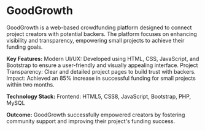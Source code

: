 # GoodGrowth
GoodGrowth is a web-based crowdfunding platform designed to connect project creators with potential backers. The platform focuses on enhancing visibility and transparency, empowering small projects to achieve their funding goals. 

**Key Features:**
Modern UI/UX: Developed using HTML, CSS, JavaScript, and Bootstrap to ensure a user-friendly and visually appealing interface.
Project Transparency: Clear and detailed project pages to build trust with backers.
Impact: Achieved an 85% increase in successful funding for small projects within two months.

**Technology Stack:**
Frontend: HTML5, CSS8, JavaScript, Bootstrap, PHP, MySQL

**Outcome:**
GoodGrowth successfully empowered creators by fostering community support and improving their project's funding success.
